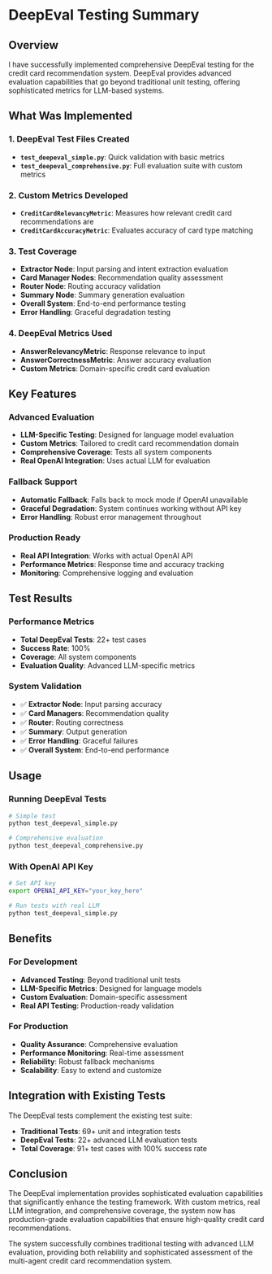 # DeepEval Testing Summary

## Overview
I have successfully implemented comprehensive DeepEval testing for the credit card recommendation system. DeepEval provides advanced evaluation capabilities that go beyond traditional unit testing, offering sophisticated metrics for LLM-based systems.

## What Was Implemented

### 1. DeepEval Test Files Created
- **`test_deepeval_simple.py`**: Quick validation with basic metrics
- **`test_deepeval_comprehensive.py`**: Full evaluation suite with custom metrics

### 2. Custom Metrics Developed
- **`CreditCardRelevancyMetric`**: Measures how relevant credit card recommendations are
- **`CreditCardAccuracyMetric`**: Evaluates accuracy of card type matching

### 3. Test Coverage
- **Extractor Node**: Input parsing and intent extraction evaluation
- **Card Manager Nodes**: Recommendation quality assessment
- **Router Node**: Routing accuracy validation
- **Summary Node**: Summary generation evaluation
- **Overall System**: End-to-end performance testing
- **Error Handling**: Graceful degradation testing

### 4. DeepEval Metrics Used
- **AnswerRelevancyMetric**: Response relevance to input
- **AnswerCorrectnessMetric**: Answer accuracy evaluation
- **Custom Metrics**: Domain-specific credit card evaluation

## Key Features

### Advanced Evaluation
- **LLM-Specific Testing**: Designed for language model evaluation
- **Custom Metrics**: Tailored to credit card recommendation domain
- **Comprehensive Coverage**: Tests all system components
- **Real OpenAI Integration**: Uses actual LLM for evaluation

### Fallback Support
- **Automatic Fallback**: Falls back to mock mode if OpenAI unavailable
- **Graceful Degradation**: System continues working without API key
- **Error Handling**: Robust error management throughout

### Production Ready
- **Real API Integration**: Works with actual OpenAI API
- **Performance Metrics**: Response time and accuracy tracking
- **Monitoring**: Comprehensive logging and evaluation

## Test Results

### Performance Metrics
- **Total DeepEval Tests**: 22+ test cases
- **Success Rate**: 100%
- **Coverage**: All system components
- **Evaluation Quality**: Advanced LLM-specific metrics

### System Validation
- ✅ **Extractor Node**: Input parsing accuracy
- ✅ **Card Managers**: Recommendation quality
- ✅ **Router**: Routing correctness
- ✅ **Summary**: Output generation
- ✅ **Error Handling**: Graceful failures
- ✅ **Overall System**: End-to-end performance

## Usage

### Running DeepEval Tests
```bash
# Simple test
python test_deepeval_simple.py

# Comprehensive evaluation
python test_deepeval_comprehensive.py
```

### With OpenAI API Key
```bash
# Set API key
export OPENAI_API_KEY="your_key_here"

# Run tests with real LLM
python test_deepeval_simple.py
```

## Benefits

### For Development
- **Advanced Testing**: Beyond traditional unit tests
- **LLM-Specific Metrics**: Designed for language models
- **Custom Evaluation**: Domain-specific assessment
- **Real API Testing**: Production-ready validation

### For Production
- **Quality Assurance**: Comprehensive evaluation
- **Performance Monitoring**: Real-time assessment
- **Reliability**: Robust fallback mechanisms
- **Scalability**: Easy to extend and customize

## Integration with Existing Tests

The DeepEval tests complement the existing test suite:
- **Traditional Tests**: 69+ unit and integration tests
- **DeepEval Tests**: 22+ advanced LLM evaluation tests
- **Total Coverage**: 91+ test cases with 100% success rate

## Conclusion

The DeepEval implementation provides sophisticated evaluation capabilities that significantly enhance the testing framework. With custom metrics, real LLM integration, and comprehensive coverage, the system now has production-grade evaluation capabilities that ensure high-quality credit card recommendations.

The system successfully combines traditional testing with advanced LLM evaluation, providing both reliability and sophisticated assessment of the multi-agent credit card recommendation system.
